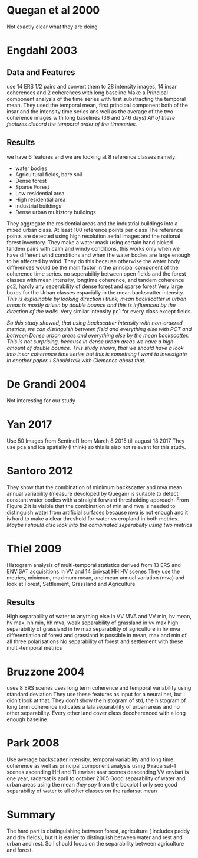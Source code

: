 # Quegan et al 2000
Not exactly clear what they are doing

# Engdahl 2003
## Data and Features
use 14 ERS 1/2 pairs and convert them to 28 intensity images, 14 insar coherences and 2 coherences with long baseline
Make a Principal component analysis of the time series with first substracting the temporal mean.
They used the temporal mean, first principal component both of the insar and the intensity time series
ans well as the average of the two coherence images with long baselines (36 and 246 days)
*All of these features discard the temporal order of the timeseries.*

## Results

we have 6 features and we are looking at 8 reference classes namely:
- water bodies
- Agricultural fields, bare soil
- Dense forest
- Sparse Forest
- Low residential area
- High residential area
- industrial buildings
- Dense urban multistory buildings


They aggregate the residential areas and the industrial buildings into a mixed urban class.
At least 100 reference points per class
The reference points are detected using high resolution aerial images and the national forest inventory.
They make a water mask using certain hand picked tandem pairs with calm and windy conditions, this works only when we have different wind conditions and when the water bodies are large enough to be affected by wind.
They do this because otherwise the water body differences would be the main factor in the principal component of the coherence time series.
no seperabiltiy between open fields and the forest classes with mean intensity, longtime coherence, and tandem coherence pc2, hardly any seperability of dense forest and sparse forest
Very large boxes for the Urban classes espacially in the mean backscatter intensity. *This is explainable by looking direction i think, mean backscatter in urban areas is mostly driven by double bounce and this is influenced by the direction of the walls.*
Very similar intensity pc1 for every class except fields.

*So this study showed, that using backscatter intensity with non-ordered metrics, we can distinguish between field and everything else with PCT and between Dense urban areas and everything else by the mean backscatter.
This is not surprising, because in dense urban areas we have a high amount of double bounce. This study shows, that we should have a look into insar coherence time series but this is something i want to investigate in another paper. I Should talk with Clemence about that.*

# De Grandi 2004
Not interesting for our study

# Yan 2017

Use 50 Images from Sentinel1 from March 8 2015 till august 18 2017
They use pca and ica spatially (I think) so this is also not relevant for this study.

# Santoro 2012
They show that the combination of minimum backscatter and mva mean annual variability (measure devoloped by Quegan) is suitable to detect constant water bodies with a straight forward thresholding approach.
From Figure 2 it is visible that the combination of min and mva is needed to distinguish water from artificial surfaces because mva is not enough and it is hard to make a clear threshold for water vs cropland in both metrics.
*Maybe i should also look into the combinated seperability using two metrics*

# Thiel 2009
Histogram analysis of multi-temporal statistics derived from 13 ERS and ENVISAT acquisitions in VV and 14 Enivsat HH HV scenes
They use the metrics, minimum, maximum mean, and mean annual variation (mva)
and look at Forest, Settlement, Grassland and Agriculture

## Results
High separability of water to anything else in VV MVA and VV min, hv mean, hv max, hh min, hh mva,
weak separability of grassland in vv max
high separability of grassland in hv max
separability of agriculture in hv mva
differentiation of forest and grassland is possible in mean, max and min of all three polarisations
No separability of forest and settlement with these multi-temporal metrics


# Bruzzone 2004
uses 8 ERS scenes
uses long term coherence and temporal variability using standard deviation
They use these features as input for a neural net, but I didn't look at that.
They don't show the histogram of std, the histogram of long term coherence indicates a lala separability of urban areas and no other separability.
Every other land cover class decoherenced with a long enough baseline.


# Park 2008
Use average backscatter intensity, temporal variability and long time coherence
as well as principal component analysis
using 9 radarsat-1 scenes ascending  HH and 11 envisat asar scenes descending VV
envisat is one year, radarsat is april to october 2005
Good separability of water and urban areas using the mean *they say* from the boxplot I only see good separability of water to all other classes on the radarsat mean


# Summary
The hard part is distinguishing between forest, agriculture ( includes paddy and dry fields),
but it is easier to distinguish between water and rest and urban and rest. 
So I should focus on the separability between agriculture and forest.
